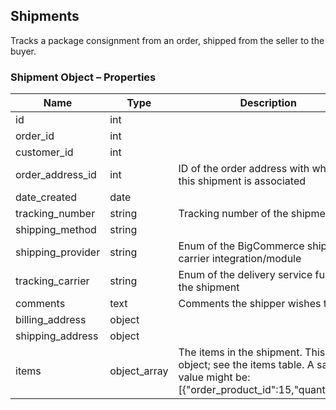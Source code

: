 ## <span class="jumptarget"> Shipments </span>

Tracks a package consignment from an order, shipped from the seller to the buyer.

### <span class="jumptarget"> Shipment Object – Properties </span>

| Name | Type | Description |
| --- | --- | --- |
| id | int |
| order_id | int |
| customer_id | int |
| order_address_id | int | ID of the order address with which this shipment is associated |
| date_created | date |
| tracking_number | string | Tracking number of the shipment |
| shipping_method | string |
| shipping_provider | string | Enum of the BigCommerce shipping-carrier integration/module |
| tracking_carrier | string | Enum of the delivery service fulfilling the shipment |
| comments | text | Comments the shipper wishes to add |
| billing_address | object |
| shipping_address | object |
| items | object_array | The items in the shipment. This is an object; see the items table. A sample value might be: [{"order_product_id":15,"quantity":2}]